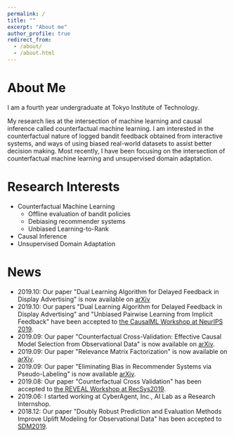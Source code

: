 ```yaml
---
permalink: /
title: ""
excerpt: "About me"
author_profile: true
redirect_from:
  - /about/
  - /about.html
---
```


# About Me
I am a fourth year undergraduate at Tokyo Institute of Technology.

My research lies at the intersection of machine learning and causal inference called counterfactual machine learning.
I am interested in the counterfactual nature of logged bandit feedback obtained from interactive systems, and ways of using biased real-world datasets to assist better decision making. Most recently, I have been focusing on the intersection of counterfactual machine learning and unsupervised domain adaptation.

# Research Interests
- Counterfactual Machine Learning
    - Offline evaluation of bandit policies
    - Debiasing recommender systems
    - Unbiased Learning-to-Rank
- Causal Inference
- Unsupervised Domain Adaptation

# News
- 2019.10: Our paper "Dual Learning Algorithm for Delayed Feedback in Display Advertising" is now available on [arXiv](https://arxiv.org/abs/1910.01847)
- 2019.10: Our papers "Dual Learning Algorithm for Delayed Feedback in Display Advertising" and "Unbiased Pairwise Learning from Implicit Feedback" have been accepted to [the CausalML Workshop at NeurIPS 2019](http://tripods.cis.cornell.edu/neurips19_causalml/).
- 2019.09: Our paper "Counterfactual Cross-Validation: Effective Causal Model Selection from Observational Data" is now available on [arXiv](https://arxiv.org/abs/1909.05299).
- 2019.09: Our paper "Relevance Matrix Factorization" is now available on [arXiv](https://arxiv.org/abs/1909.03601).
- 2019.09: Our paper "Eliminating Bias in Recommender Systems via Pseudo-Labeling" is now available [arXiv](https://arxiv.org/abs/1910.01444).
- 2019.08: Our paper "Counterfactual Cross Validation" has been accepted to [the REVEAL Workshop at RecSys2019](https://sites.google.com/view/reveal2019/home?authuser=0).
- 2019.06: I started working at CyberAgent, Inc., AI Lab as a Research Internshop.  
- 2018.12: Our paper "Doubly Robust Prediction and Evaluation Methods Improve Uplift Modeling for Observational Data" has been accepted to [SDM2019](https://www.siam.org/Conferences/CM/Conference/sdm19).
